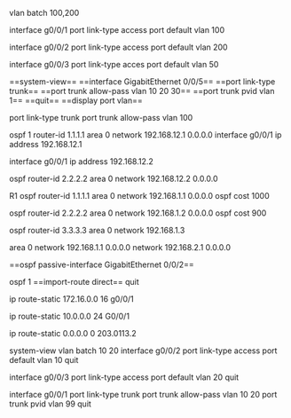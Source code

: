 vlan batch 100,200

interface g0/0/1 
port link-type access
port default vlan 100

interface g0/0/2
port link-type access
port default vlan 200



interface g0/0/3 
port link-type acces
port default vlan 50

==system-view==
==interface GigabitEthernet 0/0/5==
==port link-type trunk==
==port trunk allow-pass vlan 10 20 30==
==port trunk pvid vlan 1==
==quit==
==display port vlan==


port link-type trunk
port trunk allow-pass vlan 100

ospf 1 router-id 1.1.1.1
area 0
network 192.168.12.1 0.0.0.0
interface g0/0/1 
ip address 192.168.12.1

interface g0/0/1
ip address 192.168.12.2

ospf router-id 2.2.2.2
area 0
network 192.168.12.2 0.0.0.0


R1
ospf router-id 1.1.1.1
area 0
network 192.168.1.1 0.0.0.0
ospf cost 1000

ospf router-id 2.2.2.2
area 0 
network 192.168.1.2 0.0.0.0
ospf cost 900

ospf router-id 3.3.3.3
area 0
network 192.168.1.3

area 0
network 192.168.1.1 0.0.0.0 
network 192.168.2.1 0.0.0.0

==ospf passive-interface GigabitEthernet 0/0/2==

ospf 1
==import-route direct==
quit

ip route-static 172.16.0.0 16 g0/0/1

ip route-static 10.0.0.0 24 G0/0/1

ip route-static 0.0.0.0 0 203.0113.2


system-view
vlan batch  10 20
interface g0/0/2
port link-type access
port default vlan 10
quit

interface g0/0/3
port link-type access
port default vlan 20
quit

interface g0/0/1
port link-type trunk
port trunk allow-pass vlan 10 20
port trunk pvid vlan 99
quit







